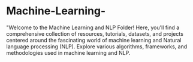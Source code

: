 # Machine-Learning-
"Welcome to the Machine Learning and NLP Folder! Here, you'll find a comprehensive collection of resources, tutorials, datasets, and projects centered around the fascinating world of machine learning and Natural language processing (NLP). Explore various algorithms, frameworks, and methodologies used in machine learning and NLP.
